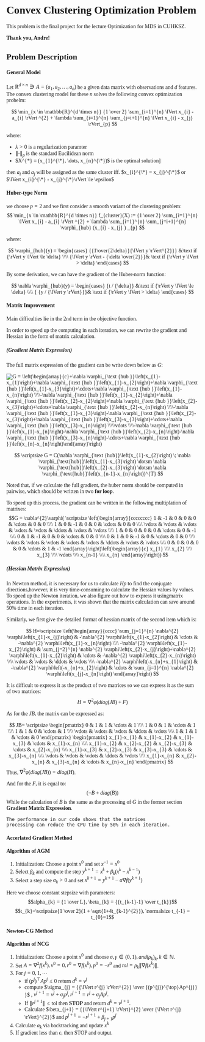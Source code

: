 <span style="font-family: 'Times New Roman'">

# **Convex Clustering Optimization Problem**

This problem is the final project for the lecture Optimization for MDS in CUHKSZ. 

**Thank you, Andre!**  

## **Problem Description**

#### General Model
Let $\mathbb{R}^{d \times n} \ni A = (a_{1},a_{2},\dots,a_{n})$ be a given data matrix with observations and $d$ features. The convex clustering model for these $n$ solves the following convex optimization probelm:

$$
    \min_{x \in \mathbb{R}^{d \times n}} {1 \over 2} \sum_{i=1}^{n} \lVert x_{i} - a_{i} \rVert ^{2} + \lambda \sum_{i=1}^{n} \sum_{j=i+1}^{n} \lVert x_{i} - x_{j} \rVert_{p}
$$

where:
-  $\lambda > 0$ is a regularization paramter  
-  $\lVert \cdot \rVert_{p}$ is the standard Eucilidean norm
-  $X^{*} = (x_{1}^{\*}, \dots, x_{n}^{\*})$ is the optimal solution]


then $a_{i}$ and $a_{j}$ will be assigned as the same cluster iff.  $x_{i}^{\*} = x_{j}^{\*}$ or $\lVert x_{i}^{\*} - x_{j}^{\*}\rVert \le \epsilon$

#### Huber-type Norm
we choose $p = 2$ and we first consider a smooth variant of the clustering problem: 
$$
    \min_{x \in \mathbb{R}^{d \times n}} f_{cluster}(X) := {1 \over 2} \sum_{i=1}^{n} \lVert x_{i} - a_{i} \rVert ^{2} + \lambda \sum_{i=1}^{n} \sum_{j=i+1}^{n} \varphi_{hub}  (x_{i} - x_{j} ) _{p}
$$

where:

$$
     \varphi_{hub}(y) = \begin{cases}
                            {{1\over{2\delta}}{\lVert y \rVert^{2}}} &\text if {\rVert y \lVert \le \delta} \\\\
                            {\lVert y \rVert - {\delta \over{2}}}& \text if {\rVert y \lVert > \delta}
                        \end{cases}
$$


By some derivation, we can have the gradient of the Huber-norm function:

$$
   \nabla \varphi_{hub}(y) = \begin{cases}
                                {t / {\delta}} &\text if {\rVert y \lVert \le \delta} \\\\
                                { {y / {\lVert y \rVert}}}& \text if {\rVert y \lVert > \delta}
                            \end{cases}
$$

#### Matrix Improvement 
Main difficulties lie in the 2nd term in the objective function. 

In order to speed up the computing in each iteration, we can rewrite the gradient and Hessian in the form of matrix calculation.
##### (Gradient Matrix Expression) 
The full matrix expression of the gradient can be write down below as $G:$ 


<img src="https://latex.codecogs.com/svg.image?G&space;=&space;\left(\begin{array}{c}&plus;\nabla&space;\varphi_{\text&space;{hub&space;}}\left(x_{1}-x_{1}\right)&plus;\nabla&space;\varphi_{\text&space;{hub&space;}}\left(x_{1}-x_{2}\right)&plus;\nabla&space;\varphi_{\text&space;{hub&space;}}\left(x_{1}-x_{3}\right)&plus;\cdots&plus;\nabla&space;\varphi_{\text&space;{hub&space;}}\left(x_{1}-x_{n}\right)&space;\\\\-\nabla&space;\varphi_{\text&space;{hub&space;}}\left(x_{1}-x_{2}\right)&plus;\nabla&space;\varphi_{\text&space;{hub&space;}}\left(x_{2}-x_{2}\right)&plus;\nabla&space;\varphi_{\text&space;{hub&space;}}\left(x_{2}-x_{3}\right)&plus;\cdots&plus;\nabla&space;\varphi_{\text&space;{hub&space;}}\left(x_{2}-x_{n}\right)&space;\\\\-\nabla&space;\varphi_{\text&space;{hub&space;}}\left(x_{1}-x_{3}\right)-\nabla&space;\varphi_{\text&space;{hub&space;}}\left(x_{2}-x_{3}\right)&plus;\nabla&space;\varphi_{\text&space;{hub&space;}}\left(x_{3}-x_{3}\right)&plus;\cdots&plus;\nabla&space;\varphi_{\text&space;{hub&space;}}\left(x_{3}-x_{n}\right)&space;\\\\\vdots&space;\\\\-\nabla&space;\varphi_{\text&space;{hub&space;}}\left(x_{1}-x_{n}\right)-\nabla&space;\varphi_{\text&space;{hub&space;}}\left(x_{2}-x_{n}\right)-\nabla&space;\varphi_{\text&space;{hub&space;}}\left(x_{3}-x_{n}\right)-\cdots&plus;\nabla&space;\varphi_{\text&space;{hub&space;}}\left(x_{n}-x_{n}\right)\end{array}\right)" title="G = \left(\begin{array}{c}+\nabla \varphi_{\text {hub }}\left(x_{1}-x_{1}\right)+\nabla \varphi_{\text {hub }}\left(x_{1}-x_{2}\right)+\nabla \varphi_{\text {hub }}\left(x_{1}-x_{3}\right)+\cdots+\nabla \varphi_{\text {hub }}\left(x_{1}-x_{n}\right) \\\\-\nabla \varphi_{\text {hub }}\left(x_{1}-x_{2}\right)+\nabla \varphi_{\text {hub }}\left(x_{2}-x_{2}\right)+\nabla \varphi_{\text {hub }}\left(x_{2}-x_{3}\right)+\cdots+\nabla \varphi_{\text {hub }}\left(x_{2}-x_{n}\right) \\\\-\nabla \varphi_{\text {hub }}\left(x_{1}-x_{3}\right)-\nabla \varphi_{\text {hub }}\left(x_{2}-x_{3}\right)+\nabla \varphi_{\text {hub }}\left(x_{3}-x_{3}\right)+\cdots+\nabla \varphi_{\text {hub }}\left(x_{3}-x_{n}\right) \\\\\vdots \\\\-\nabla \varphi_{\text {hub }}\left(x_{1}-x_{n}\right)-\nabla \varphi_{\text {hub }}\left(x_{2}-x_{n}\right)-\nabla \varphi_{\text {hub }}\left(x_{3}-x_{n}\right)-\cdots+\nabla \varphi_{\text {hub }}\left(x_{n}-x_{n}\right)\end{array}\right)" />

<!-- $$G = \left(\begin{array}{c}
+\nabla \varphi_{\text {hub }}\left(x_{1}-x_{1}\right)+\nabla \varphi_{\text {hub }}\left(x_{1}-x_{2}\right)+\nabla \varphi_{\text {hub }}\left(x_{1}-x_{3}\right)+\cdots+\nabla \varphi_{\text {hub }}\left(x_{1}-x_{n}\right) \\\\
-\nabla \varphi_{\text {hub }}\left(x_{1}-x_{2}\right)+\nabla \varphi_{\text {hub }}\left(x_{2}-x_{2}\right)+\nabla \varphi_{\text {hub }}\left(x_{2}-x_{3}\right)+\cdots+\nabla \varphi_{\text {hub }}\left(x_{2}-x_{n}\right) \\\\
-\nabla \varphi_{\text {hub }}\left(x_{1}-x_{3}\right)-\nabla \varphi_{\text {hub }}\left(x_{2}-x_{3}\right)+\nabla \varphi_{\text {hub }}\left(x_{3}-x_{3}\right)+\cdots+\nabla \varphi_{\text {hub }}\left(x_{3}-x_{n}\right) \\\\
\vdots \\\\
-\nabla \varphi_{\text {hub }}\left(x_{1}-x_{n}\right)-\nabla \varphi_{\text {hub }}\left(x_{2}-x_{n}\right)-\nabla \varphi_{\text {hub }}\left(x_{3}-x_{n}\right)-\cdots+\nabla \varphi_{\text {hub }}\left(x_{n}-x_{n}\right)
\end{array}\right)$$ -->

$$  
\scriptsize G = 
 C(\nabla \varphi_{\text {hub}}\left(x_{1}-x_{2}\right) \; \nabla \varphi_{\text{hub}}\left(x_{1}-x_{3}\right) \dotsm \nabla \varphi_{\text{hub}}\left(x_{2}-x_{3}\right) \dotsm \nabla \varphi_{\text{hub}}\left(x_{n-1}-x_{n}\right))^{T}
$$

Noted that, if we calculate the full gradient, the huber norm should be computed in pairwise, which should be written in two **for loop**. 

To speed up this process, the gradient can be written in the following multiplation of matrixes: 
$$G = \nabla^{2}\varphi(
\scriptsize
\left(\begin{array}{cccccccc}
1 & -1 & 0 & 0 & 0 & \cdots & 0 & 0 \\\\
1 & 0 & -1 & 0 & 0 & \cdots & 0 & 0 \\\\
\vdots & \vdots & \vdots & \vdots & \vdots & \ddots & \vdots & \vdots \\\\
1 & 0 & 0 & 0 & 0 & \cdots & 0 & -1 \\\\
0 & 1 & -1 & 0 & 0 & \cdots & 0 & 0 \\\\
0 & 1 & 0 & -1 & 0 & \cdots & 0 & 0 \\\\
\vdots & \vdots & \vdots & \vdots & \vdots & \ddots & \vdots & \vdots \\\\
0 & 0 & 0 & 0 & 0 & \cdots & 1 & -1
\end{array}\right)\left(\begin{array}{c}
x_{1} \\\\
x_{2} \\\\
x_{3} \\\\
\vdots \\\\
x_{n-1} \\\\
x_{n}
\end{array}\right))
$$

##### (Hessian Matrix Expression) 
In Newton method, it is necessary for us to calculate $Hp$ to find the conjugate directions,however, it is very time-consuming to calculate the Hessian values by values. To speed up the
Newton iteration, we also figure out how to express it usingmatrix operations. In the experiments, it was shown that the matrix calculation can save around 50% time in each iteration.

Similarly, we first give the detailed format of hessian matrix of the second item which is: 

$$
H=\scriptsize \left(\begin{array}{cccc}
\sum_{j=1}^{n} \nabla^{2} \varphi\left(x_{1}-x_{j}\right) & -\nabla^{2} \varphi\left(x_{1}-x_{2}\right) & \cdots & -\nabla^{2} \varphi\left(x_{1}-x_{n}\right) \\\\
-\nabla^{2} \varphi\left(x_{1}-x_{2}\right) & \sum_{j=2}^{n} \nabla^{2} \varphi\left(x_{2}-x_{j}\right)+\nabla^{2} \varphi\left(x_{1}-x_{2}\right) & \cdots & -\nabla^{2} \varphi\left(x_{2}-x_{n}\right) \\\\
\vdots & \vdots & \ddots & \vdots \\\\
-\nabla^{2} \varphi\left(-x_{n}+x_{1}\right) & -\nabla^{2} \varphi\left(-x_{n}+x_{2}\right) & \cdots & \sum_{j=1}^{n} \nabla^{2} \varphi\left(x_{j}-x_{n}\right)
\end{array}\right)
$$


It is difficult to express it as the product of two matrices so we can express it as the sum of two matrices: 
$$
H = \nabla^{2}\varphi(diag(JB) + F)
$$

As for the $JB$, the matrix can be expressed as: 

$$
JB= \scriptsize
\begin{pmatrix}
	0 & 1 & 1 & \cdots & 1 \\\\
	1 & 0 & 1 & \cdots & 1 \\\\
	1 & 1 & 0 & \cdots & 1 \\\\ 
	\vdots & \vdots & \vdots & \ddots & \vdots \\\\
	1 & 1 & 1 & \cdots & 0
\end{pmatrix}
\begin{pmatrix}
	x_{1}-x_{1} & x_{1}-x_{2} & x_{1}-x_{3} & \cdots & x_{1}-x_{n} \\\\ 
	x_{1}-x_{2} & x_{2}-x_{2} & x_{2}-x_{3} & \cdots & x_{2}-x_{n} \\\\  
	x_{1}-x_{3} & x_{2}-x_{3} & x_{3}-x_{3} & \cdots & x_{3}-x_{n} \\\\ 
	\vdots & \vdots & \vdots & \ddots & \vdots \\\\
	x_{1}-x_{n} & x_{2}-x_{n} & x_{3}-x_{n} & \cdots & x_{n}-x_{n}
\end{pmatrix}
$$
Thus, $\nabla^{2}\varphi(diag(JB))=diag(H)$.  

And for the $F$, it is equal to:
$$
(-B + diag(B))
$$
While the calculation of $B$ is the same as the processing of $G$ in the former section **Gradient Matrix Expression**.

    The performance in our code shows that the matrices 
    processing can reduce the CPU time by 50% in each iteration.

#### Accerlated Gradient Method

**Algorithm of AGM**
   1. Initialization: Choose a point $x^{0}$ and set $x^{-1} = x^{0}$
   2. Select $\beta_{k}$ and compute the step $y^{k+1} = x^{k}+\beta_{k}(x^{k} - x^{k-1})$
   3. Select a step size $\alpha_{k}>0$ and set $x^{k+1} = y^{k+1} - \alpha \nabla f(y^{k+1})$

Here we choose constant stepsize with parameters:
$$alpha_{k} = {1 \over L}, \beta_{k} = {{t_{k-1}-1} \over t_{k}}$$
$$t_{k}=\scriptsize{1 \over 2}(1 + \sqrt{1+4t_{k-1}^{2}}), \normalsize t_{-1} = t_{0}=1$$



#### Newton-CG Method

**Algorithm of NCG**
   1. Initialization: Choose a point $x^{0}$ and choose $\sigma, \gamma \in (0,1), and (\rho_{k})_{k}, k \in \mathbb{N}$.
   2. Set $A = \nabla^{2}f(x^{k}), v^{0}=0, r^{0}=\nabla f(x^{k}), p^{0} = -r^{0}$ and $tol = \rho_{k}\lVert \nabla f(x^{k})\rVert$.
   3. For $j =0,1,\dotsm$
       * if $(p^{j})^{\top}Ap^{j} \le 0$ return $d^{k} = v^{j}$
       * compute $\sigma_{j} = {{\lVert r^{j} \rVert^{2}} \over {(p^{j})^{\top}Ap^{j}} }$ , $v^{j+1} = v^{j} + \sigma_{j}p^{j}, r^{j+1} = r^{j} + \sigma_{j}Ap^{j}.$
       * If $\lVert r^{j+1} \rVert \le \text{tol}$ then **STOP** and return $d^{k} = v^{j+1}.$ 
       * Calculate $\beta_{j+1} = {{\lVert r^{j+1} \rVert}^{2} \over {\lVert r^{j} \rVert}^{2}}$ and $p^{j+1}=-r^{j+1}+\beta_{j+1}p^{j}$
   4. Calculate $\alpha_{k}$ via backtracking and update $x^{k}$
   5. If gradient less than $\epsilon$, then STOP and output.


</span>


